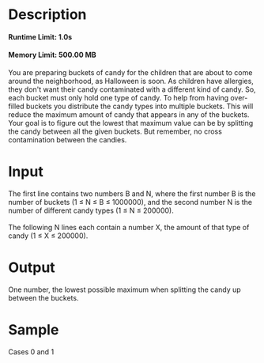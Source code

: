 # Description
#### Runtime Limit: 1.0s
#### Memory Limit: 500.00 MB

You are preparing buckets of candy for the children that are about to come around the neighborhood, as Halloween is soon. As children have allergies, they don't want their candy contaminated with a different kind of candy. So, each bucket must only hold one type of candy. To help from having over-filled buckets you distribute the candy types into multiple buckets. This will reduce the maximum amount of candy that appears in any of the buckets. Your goal is to figure out the lowest that maximum value can be by splitting the candy between all the given buckets. But remember, no cross contamination between the candies.

# Input

The first line contains two numbers B and N, where the first number B is the number of buckets (1 ≤ N ≤ B ≤ 1000000), and the second number N is the number of different candy types (1 ≤ N ≤ 200000). <br><br>The following N lines each contain a number X, the amount of that type of candy (1 ≤ X ≤ 200000).

# Output

One number, the lowest possible maximum when splitting the candy up between the buckets. 

# Sample
Cases 0 and 1